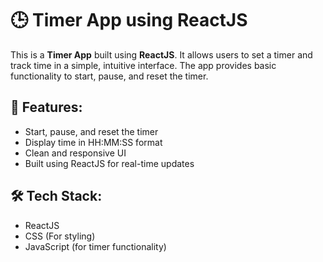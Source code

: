 # 🕒 Timer App using ReactJS

This is a **Timer App** built using **ReactJS**. It allows users to set a timer and track time in a simple, intuitive interface. The app provides basic functionality to start, pause, and reset the timer.

## 🚀 Features:
- Start, pause, and reset the timer
- Display time in HH:MM:SS format
- Clean and responsive UI
- Built using ReactJS for real-time updates

## 🛠️ Tech Stack:
- ReactJS
- CSS (For styling)
- JavaScript (for timer functionality)
